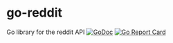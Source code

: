 # go-reddit
Go library for the reddit API
[![GoDoc](https://godoc.org/github.com/ikaros/go-reddit/reddit?status.svg)](https://godoc.org/github.com/ikaros/go-reddit/reddit)
[![Go Report Card](https://goreportcard.com/badge/github.com/ikaros/go-reddit)](https://goreportcard.com/report/github.com/ikaros/go-reddit)
